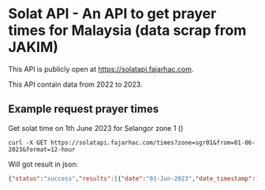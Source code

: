 # Solat API - An API to get prayer times for Malaysia (data scrap from JAKIM)

This API is publicly open at https://solatapi.fajarhac.com.

This API contain data from 2022 to 2023.

## Example request prayer times

Get solat time on 1th June 2023 for Selangor zone 1 ()

```
curl -X GET https://solatapi.fajarhac.com/times?zone=sgr01&from=01-06-2023&format=12-hour
```

Will got result in json:

```JSON
{"status":"success","results":[{"date":"01-Jun-2023","date_timestamp":1685548800000,"imsak":"5:39 AM","subuh":"5:49 AM","syuruk":"7:01 AM","zohor":"1:14 PM","asar":"4:39 PM","maghrib":"7:22 PM","isyak":"8:37 PM"}]}
```